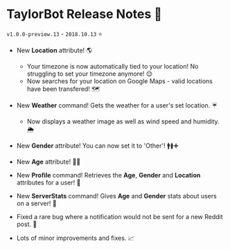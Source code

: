 # TaylorBot Release Notes 📝
`v1.0.0-preview.13` - `2018.10.13` ⭐

- New **Location** attribute! 🌎
    - Your timezone is now automatically tied to your location! No struggling to set your timezone anymore! 😌
    - Now searches for your location on Google Maps - valid locations have been transfered! 🗺

- New **Weather** command! Gets the weather for a user's set location. ☔
    - Now displays a weather image as well as wind speed and humidity. 🌦

- New **Gender** attribute! You can now set it to 'Other'! 🚹🚺➕

- New **Age** attribute! 👴🏻

- New **Profile** command! Retrieves the **Age**, **Gender** and **Location** attributes for a user! 🔎

- New **ServerStats** command! Gives **Age** and **Gender** stats about users on a server! 👥

- Fixed a rare bug where a notification would not be sent for a new Reddit post. 🐛

- Lots of minor improvements and fixes. 📈